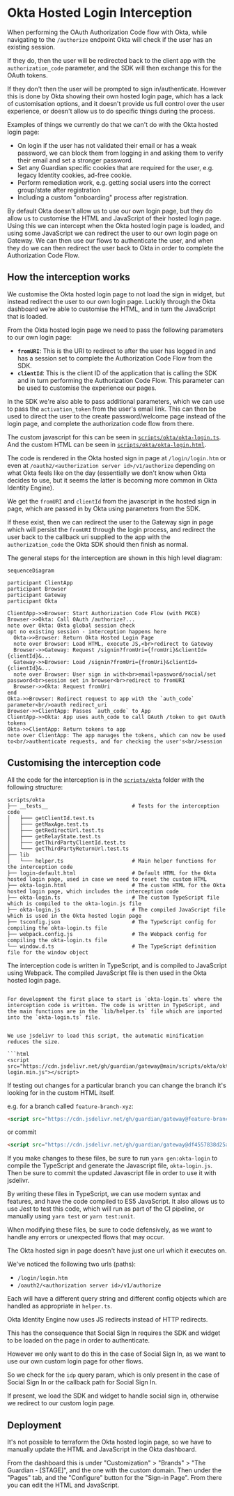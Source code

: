 # Okta Hosted Login Interception

When performing the OAuth Authorization Code flow with Okta, while navigating to the `/authorize` endpoint Okta will check if the user has an existing session.

If they do, then the user will be redirected back to the client app with the `authorization_code` parameter, and the SDK will then exchange this for the OAuth tokens.

If they don't then the user will be prompted to sign in/authenticate. However this is done by Okta showing their own hosted login page, which has a lack of customisation options, and it doesn't provide us full control over the user experience, or doesn't allow us to do specific things during the process.

Examples of things we currently do that we can't do with the Okta hosted login page:

- On login if the user has not validated their email or has a weak password, we can block them from logging in and asking them to verify their email and set a stronger password.
- Set any Guardian specific cookies that are required for the user, e.g. legacy Identity cookies, ad-free cookie.
- Perform remediation work, e.g. getting social users into the correct group/state after registration
- Including a custom "onboarding" process after registration.

By default Okta doesn't allow us to use our own login page, but they do allow us to customise the HTML and JavaScript of their hosted login page. Using this we can intercept when the Okta hosted login page is loaded, and using some JavaScript we can redirect the user to our own login page on Gateway. We can then use our flows to authenticate the user, and when they do we can then redirect the user back to Okta in order to complete the Authorization Code Flow.

## How the interception works

We customise the Okta hosted login page to not load the sign in widget, but instead redirect the user to our own login page. Luckily through the Okta dashboard we're able to customise the HTML, and in turn the JavaScript that is loaded.

From the Okta hosted login page we need to pass the following parameters to our own login page:

- **`fromURI`**: This is the URI to redirect to after the user has logged in and has a session set to complete the Authorization Code Flow from the SDK.
- **`clientId`**: This is the client ID of the application that is calling the SDK and in turn performing the Authorization Code Flow. This parameter can be used to customise the experience our pages.

In the SDK we're also able to pass additional parameters, which we can use to pass the `activation_token` from the user's email link. This can then be used to direct the user to the create password/welcome page instead of the login page, and complete the authorization code flow from there.

The custom javascript for this can be seen in [`scripts/okta/okta-login.ts`](../../scripts/okta/okta-login.ts). And the custom HTML can be seen in [`scripts/okta/okta-login.html`](../../scripts/okta/okta-login.html).

The code is rendered in the Okta hosted sign in page at `/login/login.htm` or even at `/oauth2/<authorization server id>/v1/authorize` depending on what Okta feels like on the day (essentially we don't know when Okta decides to use, but it seems the latter is becoming more common in Okta Identity Engine).

We get the `fromURI` and `clientId` from the javascript in the hosted sign in page, which are passed in by Okta using parameters from the SDK.

If these exist, then we can redirect the user to the Gateway sign in page which will persist the `fromURI` through the login process, and redirect the user back to the callback uri supplied to the app with the `authorization_code` the Okta SDK should then finish as normal.

The general steps for the interception are shown in this high level diagram:

```mermaid
sequenceDiagram

participant ClientApp
participant Browser
participant Gateway
participant Okta

ClientApp->>Browser: Start Authorization Code Flow (with PKCE)
Browser->>Okta: Call OAuth /authorize?...
note over Okta: Okta global session check
opt no existing session - interception happens here
  Okta->>Browser: Return Okta Hosted Login Page
  note over Browser: Load HTML, execute JS,<br>redirect to Gateway
  Browser->>Gateway: Request /signin?fromUri={fromUri}&clientId={clientId}&...
  Gateway->>Browser: Load /signin?fromUri={fromUri}&clientId={clientId}&...
  note over Browser: User sign in with<br>email+password/social/set password<br>session set in browser<br>redirect to fromURI
  Browser->>Okta: Request fromUri
end
Okta->>Browser: Redirect request to app with the `auth_code` parameter<br/>oauth redirect_uri
Browser->>ClientApp: Passes `auth_code` to App
ClientApp->>Okta: App uses auth_code to call OAuth /token to get OAuth tokens
Okta->>ClientApp: Return tokens to app
note over ClientApp: The app manages the tokens, which can now be used to<br/>authenticate requests, and for checking the user's<br/>session
```

## Customising the interception code

All the code for the interception is in the [`scripts/okta`](../../scripts/okta) folder with the following structure:

```
scripts/okta
├── __tests__                           # Tests for the interception code
│   ├─── getClientId.test.ts
│   ├─── getMaxAge.test.ts
│   ├─── getRedirectUrl.test.ts
│   ├─── getRelayState.test.ts
│   ├─── getThirdPartyClientId.test.ts
│   └─── getThirdPartyReturnUrl.test.ts
├── lib
│   └─── helper.ts                      # Main helper functions for the interception code
├── login-default.html                  # Default HTML for the Okta hosted login page, used in case we need to reset the custom HTML
├── okta-login.html                     # The custom HTML for the Okta hosted login page, which includes the interception code
├── okta-login.ts                       # The custom TypeScript file which is compiled to the okta-login.js file
├── okta-login.js                       # The compiled JavaScript file which is used in the Okta hosted login page
├── tsconfig.json                       # The TypeScript config for compiling the okta-login.ts file
├── webpack.config.js                   # The Webpack config for compiling the okta-login.ts file
└── window.d.ts                         # The TypeScript definition file for the window object
```

The interception code is written in TypeScript, and is compiled to JavaScript using Webpack. The compiled JavaScript file is then used in the Okta hosted login page.

````

For development the first place to start is `okta-login.ts` where the interception code is written. The code is written in TypeScript, and the main functions are in the `lib/helper.ts` file which are imported into the `okta-login.ts` file.


We use jsdelivr to load this script, the automatic minification reduces the size.

```html
<script src="https://cdn.jsdelivr.net/gh/guardian/gateway@main/scripts/okta/okta-login.min.js"></script>
````

If testing out changes for a particular branch you can change the branch it's looking for in the custom HTML itself.

e.g. for a branch called `feature-branch-xyz`:

```html
<script src="https://cdn.jsdelivr.net/gh/guardian/gateway@feature-branch-xyz/scripts/okta/okta-login.min.js"></script>
```

or commit

```html
<script src="https://cdn.jsdelivr.net/gh/guardian/gateway@df4557838d25ab7991130acc4cbe92e6ab063e6d/scripts/okta/okta-login.min.js"></script>
```

If you make changes to these files, be sure to run `yarn gen:okta-login` to compile the TypeScript and generate the Javascript file, `okta-login.js`.
Then be sure to commit the updated Javascript file in order to use it with jsdelivr.

By writing these files in TypeScript, we can use modern syntax and features, and have the code compiled to ES5 JavaScript. It also allows us to use Jest to test this code, which will run as part of the CI pipeline, or manually using `yarn test` or `yarn test:unit`.

When modifying these files, be sure to code defensively, as we want to handle any errors or unexpected flows that may occur.

The Okta hosted sign in page doesn't have just one url which it executes on.

We've noticed the following two urls (paths):

- `/login/login.htm`
- `/oauth2/<authorization server id>/v1/authorize`

Each will have a different query string and different config objects which are handled as appropriate in `helper.ts`.

Okta Identity Engine now uses JS redirects instead of HTTP redirects.

This has the consequence that Social Sign In requires the SDK and widget to be loaded on the page in order to authenticate.

However we only want to do this in the case of Social Sign In, as we want to use our own custom login page for other flows.

So we check for the `idp` query param, which is only present in the case of Social Sign In or the callback path for Social Sign In.

If present, we load the SDK and widget to handle social sign in, otherwise we redirect to our custom login page.

## Deployment

It's not possible to terraform the Okta hosted login page, so we have to manually update the HTML and JavaScript in the Okta dashboard.

From the dashboard this is under "Customization" > "Brands" > "The Guardian - [STAGE]", and the one with the custom domain. Then under the "Pages" tab, and the "Configure" button for the "Sign-in Page". From there you can edit the HTML and JavaScript.
